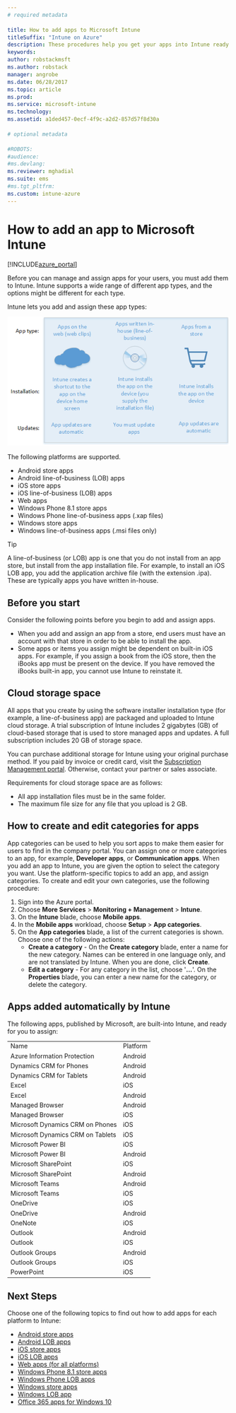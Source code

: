 ```yaml
---
# required metadata

title: How to add apps to Microsoft Intune 
titleSuffix: "Intune on Azure"
description: These procedures help you get your apps into Intune ready to be assigned to users and devices. "
keywords:
author: robstackmsft
ms.author: robstack
manager: angrobe
ms.date: 06/28/2017
ms.topic: article
ms.prod:
ms.service: microsoft-intune
ms.technology:
ms.assetid: a1ded457-0ecf-4f9c-a2d2-857d57f8d30a

# optional metadata

#ROBOTS:
#audience:
#ms.devlang:
ms.reviewer: mghadial
ms.suite: ems
#ms.tgt_pltfrm:
ms.custom: intune-azure
---
```


# How to add an app to Microsoft Intune

[!INCLUDE[azure_portal](./includes/azure_portal.md)]

Before you can manage and assign apps for your users, you must add them to Intune. Intune supports a wide range of different app types, and the options might be different for each type.

Intune lets you add and assign these app types:

![App types supported by Intune](./media/app-types.png)

The following platforms are supported.

- Android store apps
- Android line-of-business (LOB) apps
- iOS store apps
- iOS line-of-business (LOB) apps
- Web apps
- Windows Phone 8.1 store apps
- Windows Phone line-of-business apps (.xap files)
- Windows store apps
- Windows line-of-business apps (.msi files only)

>[!TIP]
> A line-of-business (or LOB) app is one that you do not install from an app store, but install from the app installation file. For example, to install an iOS LOB app, you add the application archive file (with the extension .ipa). These are typically apps you have written in-house.

## Before you start

Consider the following points before you begin to add and assign apps.

- When you add and assign an app from a store, end users must have an account with that store in order to be able to install the app.
- Some apps or items you assign might be dependent on built-in iOS apps. For example, if you assign a book from the iOS store, then the iBooks app must be present on the device. If you have removed the iBooks built-in app, you cannot use Intune to reinstate it.

## Cloud storage space
All apps that you create by using the software installer installation type (for example, a line-of-business app) are packaged and uploaded to Intune cloud storage. A trial subscription of Intune includes 2 gigabytes (GB) of cloud-based storage that is used to store managed apps and updates. A full subscription includes 20 GB of storage space.

You can purchase additional storage for Intune using your original purchase method.  If you paid by invoice or credit card, visit the [Subscription Management portal](https://portal.office.com/adminportal/home?switchtomodern=true#/subscriptions).  Otherwise, contact your partner or sales associate.

Requirements for cloud storage space are as follows:

-   All app installation files must be in the same folder.
-   The maximum file size for any file that you upload is 2 GB.

## How to create and edit categories for apps

App categories can be used to help you sort apps to make them easier for users to find in the company portal. You can assign one or more categories to an app, for example, **Developer apps**, or **Communication apps**.
When you add an app to Intune, you are given the option to select the category you want. Use the platform-specific topics to add an app, and assign categories. To create and edit your own categories, use the following procedure:

1. Sign into the Azure portal.
2. Choose **More Services** > **Monitoring + Management** > **Intune**.
3. On the **Intune** blade, choose **Mobile apps**.
4. In the **Mobile apps** workload, choose **Setup** > **App categories**.
5. On the **App categories** blade, a list of the current categories is shown. Choose one of the following actions:
	- **Create a category** - On the **Create category** blade, enter a name for the new category. Names can be entered in one language only, and are not translated by Intune. When you are done, click **Create**.
	- **Edit a category** - For any category in the list, choose '**...**'. On the **Properties** blade, you can enter a new name for the category, or delete the category.


## Apps added automatically by Intune

The following apps, published by Microsoft, are built-into Intune, and ready for you to assign:

|||
|-|-|
|Name|Platform|App type|
|Azure Information Protection|Android|Managed Android store app|
|Dynamics CRM for Phones|Android|Managed Android store app|
|Dynamics CRM for Tablets|Android|Managed Android store app|
|Excel|iOS|Managed iOS store app|
|Excel|Android|Managed Android store app|
|Managed Browser|Android|Managed Android store app|
|Managed Browser|iOS|Managed iOS store app|
|Microsoft Dynamics CRM on Phones|iOS|Managed iOS store app|
|Microsoft Dynamics CRM on Tablets|iOS|Managed iOS store app|
|Microsoft Power BI|iOS|Managed iOS store app|
|Microsoft Power BI|Android|Managed Android store app|
|Microsoft SharePoint|iOS|Managed iOS store app|
|Microsoft SharePoint|Android|Managed Android store app|
|Microsoft Teams|Android|Managed Android store app|
|Microsoft Teams|iOS|Managed iOS store app|
|OneDrive|iOS|Managed iOS store app|
|OneDrive|Android|Managed Android store app|
|OneNote|iOS|Managed iOS store app|
|Outlook|Android|Managed Android store app|
|Outlook|iOS|Managed iOS store app|
|Outlook Groups|Android|Managed Android store app|
|Outlook Groups|iOS|Managed iOS store app|
|PowerPoint|iOS|Managed iOS store app|

## Next Steps

Choose one of the following topics to find out how to add apps for each platform to Intune:

- [Android store apps](store-apps-android.md)
- [Android LOB apps](lob-apps-android.md)
- [iOS store apps](store-apps-ios.md)
- [iOS LOB apps](lob-apps-ios.md)
- [Web apps (for all platforms)](web-app.md)
- [Windows Phone 8.1 store apps](store-apps-windows-phone-8-1.md)
- [Windows Phone LOB apps](lob-apps-windows-phone.md)
- [Windows store apps](store-apps-windows.md)
- [Windows LOB app](lob-apps-windows.md)
- [Office 365 apps for Windows 10](apps-add-office365.md)
